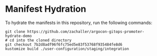 # Manifest Hydration

To hydrate the manifests in this repository, run the following commands:

```shell
git clone https://github.com/zachaller/argocon-gitops-promoter-hydrate-demo
# cd into the cloned directory
git checkout 7b2d8adf96f6fc75ed5e83f53768f935484fe8d6
kustomize build ./user-configuration/staging/integration
```
